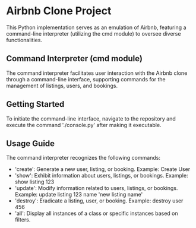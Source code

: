 # **Airbnb Clone Project**

This Python implementation serves as an emulation of Airbnb, featuring a command-line interpreter (utilizing the cmd module) to oversee diverse functionalities.

## **Command Interpreter (cmd module)**

The command interpreter facilitates user interaction with the Airbnb clone through a command-line interface, supporting commands for the management of listings, users, and bookings.

## **Getting Started**
To initiate the command-line interface, navigate to the repository and execute the command './console.py' after making it executable.

## **Usage Guide**
The command interpreter recognizes the following commands:

- 'create': Generate a new user, listing, or booking. Example: Create User
- 'show': Exhibit information about users, listings, or bookings. Example: show listing 123
- 'update': Modify information related to users, listings, or bookings. Example: update listing 123 name 'new listing name'
- 'destroy': Eradicate a listing, user, or booking. Example: destroy user 456
- 'all': Display all instances of a class or specific instances based on filters.
